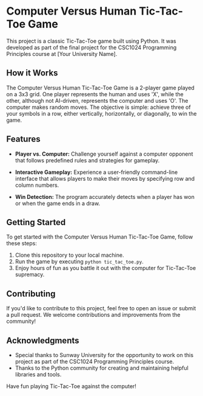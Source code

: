 # Computer Versus Human Tic-Tac-Toe Game

This project is a classic Tic-Tac-Toe game built using Python. It was developed as part of the final project for the CSC1024 Programming Principles course at [Your University Name].

## How it Works

The Computer Versus Human Tic-Tac-Toe Game is a 2-player game played on a 3x3 grid. One player represents the human and uses 'X', while the other, although not AI-driven, represents the computer and uses 'O'. The computer makes random moves. The objective is simple: achieve three of your symbols in a row, either vertically, horizontally, or diagonally, to win the game.

## Features

- **Player vs. Computer:** Challenge yourself against a computer opponent that follows predefined rules and strategies for gameplay.

- **Interactive Gameplay:** Experience a user-friendly command-line interface that allows players to make their moves by specifying row and column numbers.

- **Win Detection:** The program accurately detects when a player has won or when the game ends in a draw.

## Getting Started

To get started with the Computer Versus Human Tic-Tac-Toe Game, follow these steps:

1. Clone this repository to your local machine.
2. Run the game by executing `python tic_tac_toe.py`.
3. Enjoy hours of fun as you battle it out with the computer for Tic-Tac-Toe supremacy.

## Contributing

If you'd like to contribute to this project, feel free to open an issue or submit a pull request. We welcome contributions and improvements from the community!

## Acknowledgments

- Special thanks to Sunway University for the opportunity to work on this project as part of the CSC1024 Programming Principles course.
- Thanks to the Python community for creating and maintaining helpful libraries and tools.

Have fun playing Tic-Tac-Toe against the computer!
